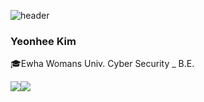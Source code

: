 ![header](https://capsule-render.vercel.app/api?type=slice&color=auto&height=150&section=header&text=CYBERGANGSTER&fontSize=45)
### Yeonhee Kim

:mortar_board:Ewha Womans Univ. Cyber Security _ B.E.

<a href="https://www.instagram.com/fromkyh/?hl=ko"><img src="https://img.shields.io/badge/Instagram-E4405F?style=flat-square&logo=Instagram&logoColor=white"/></a><a href="https://www.facebook.com/karen970901"><img src="https://img.shields.io/badge/Facebook-1877F2?style=flat-square&logo=Facebook&logoColor=white"/></a>

